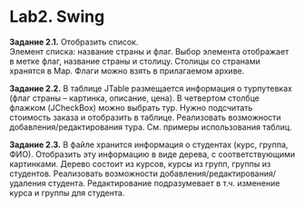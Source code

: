 # Lab2. Swing

**Задание 2.1.** 
Отобразить список.\
Элемент списка: название страны и флаг. Выбор элемента отображает в метке флаг, название страны и столицу. Столицы со странами хранятся в Map. Флаги можно взять в прилагаемом архиве.

**Задание 2.2.** 
В таблице JTable размещается информация о турпутевках (флаг страны – картинка, описание, цена). В четвертом столбце флажком (JCheckBox) можно выбрать тур. Нужно подсчитать стоимость заказа и отобразить в таблице. Реализовать возможности добавления/редактирования тура.
См. примеры использования таблиц.

**Задание 2.3.** 
В файле хранится информация о студентах (курс, группа, ФИО). Отобразить эту информацию в виде дерева, с соответствующими картинками. Дерево состоит из курсов, курсы из групп, группы из студентов. Реализовать возможности добавления/редактирования/удаления студента. Редактирование подразумевает в т.ч. изменение курса и группы для студента.
